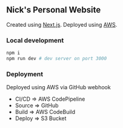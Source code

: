 ## Nick's Personal Website

Created using [Next.js](https://nextjs.org/). Deployed using [AWS](https://aws.amazon.com/).

### Local development

```bash
npm i
npm run dev # dev server on port 3000
```

### Deployment

Deployed using AWS via GitHub webhook

-   CI/CD => AWS CodePipeline
-   Source => GitHub
-   Build => AWS CodeBuild
-   Deploy => S3 Bucket
